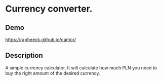# Currency converter.

## Demo

https://rapheeck.github.io/cantor/

## Description

A simple currency calculator. It will calculate how much PLN you need to buy the right amount of the desired currency.

